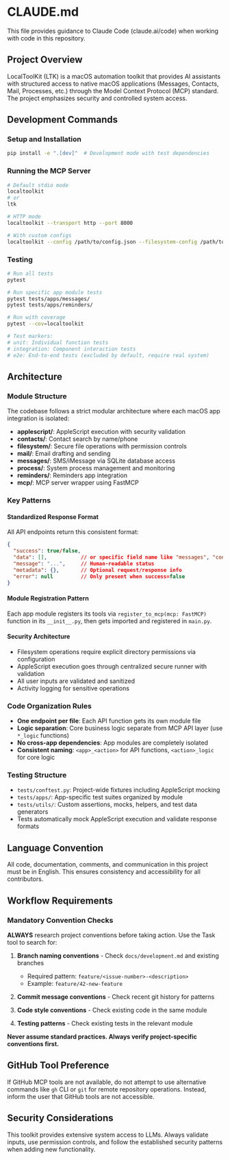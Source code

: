 # CLAUDE.md

This file provides guidance to Claude Code (claude.ai/code) when working with code in this repository.

## Project Overview

LocalToolKit (LTK) is a macOS automation toolkit that provides AI assistants with structured access to native macOS applications (Messages, Contacts, Mail, Processes, etc.) through the Model Context Protocol (MCP) standard. The project emphasizes security and controlled system access.

## Development Commands

### Setup and Installation
```bash
pip install -e ".[dev]"  # Development mode with test dependencies
```

### Running the MCP Server
```bash
# Default stdio mode
localtoolkit
# or
ltk

# HTTP mode
localtoolkit --transport http --port 8000

# With custom configs
localtoolkit --config /path/to/config.json --filesystem-config /path/to/fs-config.json
```

### Testing
```bash
# Run all tests
pytest

# Run specific app module tests
pytest tests/apps/messages/
pytest tests/apps/reminders/

# Run with coverage
pytest --cov=localtoolkit

# Test markers:
# unit: Individual function tests
# integration: Component interaction tests
# e2e: End-to-end tests (excluded by default, require real system)
```

## Architecture

### Module Structure
The codebase follows a strict modular architecture where each macOS app integration is isolated:

- **applescript/**: AppleScript execution with security validation
- **contacts/**: Contact search by name/phone
- **filesystem/**: Secure file operations with permission controls  
- **mail/**: Email drafting and sending
- **messages/**: SMS/iMessage via SQLite database access
- **process/**: System process management and monitoring
- **reminders/**: Reminders app integration
- **mcp/**: MCP server wrapper using FastMCP

### Key Patterns

#### Standardized Response Format
All API endpoints return this consistent format:
```json
{
  "success": true/false,
  "data": [],           // or specific field name like "messages", "contacts"
  "message": "...",     // Human-readable status
  "metadata": {},       // Optional request/response info
  "error": null         // Only present when success=false
}
```

#### Module Registration Pattern
Each app module registers its tools via `register_to_mcp(mcp: FastMCP)` function in its `__init__.py`, then gets imported and registered in `main.py`.

#### Security Architecture
- Filesystem operations require explicit directory permissions via configuration
- AppleScript execution goes through centralized secure runner with validation
- All user inputs are validated and sanitized
- Activity logging for sensitive operations

### Code Organization Rules
- **One endpoint per file**: Each API function gets its own module file
- **Logic separation**: Core business logic separate from MCP API layer (use `*_logic` functions)
- **No cross-app dependencies**: App modules are completely isolated
- **Consistent naming**: `<app>_<action>` for API functions, `<action>_logic` for core logic

### Testing Structure
- `tests/conftest.py`: Project-wide fixtures including AppleScript mocking
- `tests/apps/`: App-specific test suites organized by module
- `tests/utils/`: Custom assertions, mocks, helpers, and test data generators
- Tests automatically mock AppleScript execution and validate response formats

## Language Convention
All code, documentation, comments, and communication in this project must be in English. This ensures consistency and accessibility for all contributors.

## Workflow Requirements

### Mandatory Convention Checks
**ALWAYS** research project conventions before taking action. Use the Task tool to search for:

1. **Branch naming conventions** - Check `docs/development.md` and existing branches
   - Required pattern: `feature/<issue-number>-<description>`
   - Example: `feature/42-new-feature`

2. **Commit message conventions** - Check recent git history for patterns

3. **Code style conventions** - Check existing code in the same module

4. **Testing patterns** - Check existing tests in the relevant module

**Never assume standard practices. Always verify project-specific conventions first.**

## GitHub Tool Preference
If GitHub MCP tools are not available, do not attempt to use alternative commands like `gh` CLI or `git` for remote repository operations. Instead, inform the user that GitHub tools are not accessible.

## Security Considerations
This toolkit provides extensive system access to LLMs. Always validate inputs, use permission controls, and follow the established security patterns when adding new functionality.
